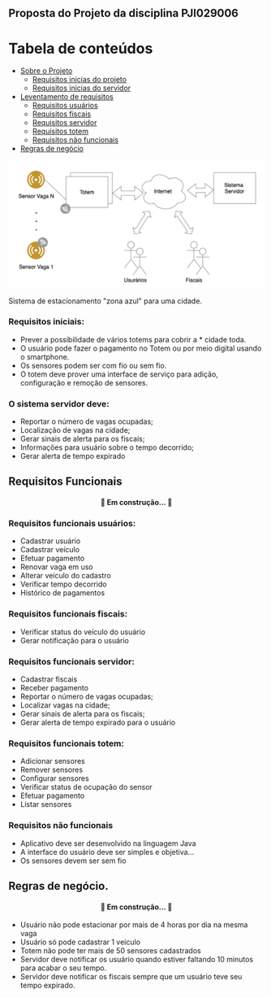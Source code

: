 ## Proposta do Projeto da disciplina PJI029006 

Tabela de conteúdos
=================
<!--ts-->
   * [Sobre o Projeto](#Sobre)
      * [Requisitos inicias do projeto](#Requisitos-iniciais)
      * [Requisitos inicias do servidor](#O-sistema-servidor-deve)      
   * [Leventamento de requisitos](#Requisitos-funcionais)
      * [Requisitos usuários](#Requisitos-funcionais-usuários)
      * [Requisitos fiscais](#Requisitos-funcionais-fiscais)
      * [Requisitos servidor](#Requisitos-funcionais-servidor)
      * [Requisitos totem](#Requisitos-funcionais-totem)
      * [Requisitos não funcionais](#Requisitos-não-funcionais)
   * [Regras de negócio](#Regras-de-negócio)

<!--te-->

![cenario](img/cenario.png)

Sistema de estacionamento "zona azul" para uma cidade.

### Requisitos iniciais:
* Prever a possibilidade de vários totems para cobrir a * cidade toda.
* O usuário pode fazer o pagamento no Totem ou por meio digital usando o smartphone.
* Os sensores podem ser com fio ou sem fio.
* O totem deve prover uma interface de serviço para adição, configuração e remoção de
sensores.

### O sistema servidor deve:
* Reportar o número de vagas ocupadas; 
* Localização de  vagas na cidade;
* Gerar sinais de alerta para os fiscais; 
* Informações para usuário sobre o tempo
decorrido;
* Gerar alerta de tempo expirado


## Requisitos Funcionais

<h4 align="center"> 
	🚧 Em construção...  🚧
</h4>

### Requisitos funcionais usuários:
* Cadastrar usuário
* Cadastrar veículo
* Efetuar pagamento
* Renovar vaga em uso
* Alterar veículo do cadastro
* Verificar tempo decorrido
* Histórico de pagamentos

### Requisitos funcionais fiscais:
* Verificar status do veículo do usuário
* Gerar notificação para o usuário

### Requisitos funcionais servidor:
* Cadastrar fiscais
* Receber pagamento
* Reportar o número de vagas ocupadas; 
* Localizar  vagas na cidade; 
* Gerar sinais de alerta para os fiscais; 
* Gerar alerta de tempo expirado para o usuário

### Requisitos funcionais totem:
* Adicionar sensores
* Remover sensores
* Configurar sensores
* Verificar status de ocupação do sensor
* Efetuar pagamento
* Listar sensores

### Requisitos não funcionais
* Aplicativo deve ser desenvolvido na linguagem Java
* A interface do usuário deve ser simples e objetiva...
* Os sensores devem ser sem fio


## Regras de negócio.

<h4 align="center"> 
	🚧 Em construção...  🚧
</h4>

* Usuário não pode estacionar por mais de 4 horas por dia na mesma vaga
* Usuário só pode cadastrar 1 veículo
* Totem não pode ter mais de 50 sensores cadastrados
* Servidor deve notificar os usuário quando estiver faltando 10 minutos para acabar o seu tempo.
* Servidor deve notificar os fiscais sempre que um usuário teve seu tempo expirado.
